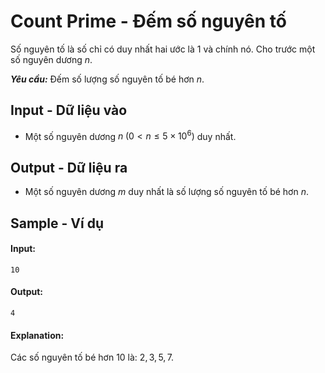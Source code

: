 
# Count Prime - Đếm số nguyên tố

Số nguyên tố là số chỉ có duy nhất hai ước là $1$ và chính nó. Cho trước một số nguyên dương $n$.

***Yêu cầu:*** Đếm số lượng số nguyên tố bé hơn $n$.

## Input - Dữ liệu vào

- Một số nguyên dương $n \; (0 < n \le 5 \times 10^6)$ duy nhất.

## Output - Dữ liệu ra

- Một số nguyên dương $m$ duy nhất là số lượng số nguyên tố bé hơn $n$.

## Sample - Ví dụ

#### Input:

```
10
```

#### Output:

```
4
```

#### Explanation:

Các số nguyên tố bé hơn $10$ là: $2, 3, 5, 7$.

